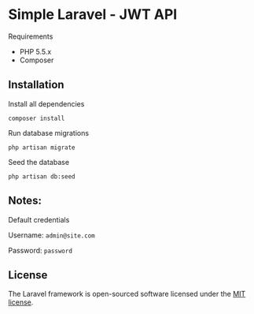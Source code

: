 # Simple Laravel - JWT API

Requirements

- PHP 5.5.x
- Composer

## Installation

Install all dependencies

```composer install```

Run database migrations

```php artisan migrate```

Seed the database

```php artisan db:seed```


## Notes:
Default credentials

Username: ```admin@site.com```

Password: ```password```
	
## License

The Laravel framework is open-sourced software licensed under the [MIT license](http://opensource.org/licenses/MIT).
